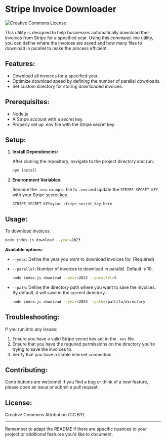 # Stripe Invoice Downloader

[![Creative Commons License](https://i.creativecommons.org/l/by/4.0/88x31.png)](http://creativecommons.org/licenses/by/4.0/)

This utility is designed to help businesses automatically download their invoices from Stripe for a specified year. Using this command-line utility, you can define where the invoices are saved and how many files to download in parallel to make the process efficient.

## Features:
- Download all invoices for a specified year.
- Optimize download speed by defining the number of parallel downloads.
- Set custom directory for storing downloaded invoices.

## Prerequisites:
- Node.js
- A Stripe account with a secret key.
- Properly set up .env file with the Stripe secret key.

## Setup:

1. **Install Dependencies:**

   After cloning the repository, navigate to the project directory and run:

   ```bash
   npm install
   ```

2. **Environment Variables:**

   Rename the `.env.example` file to `.env` and update the `STRIPE_SECRET_KEY` with your Stripe secret key.

   ```dotenv
   STRIPE_SECRET_KEY=your_stripe_secret_key_here
   ```

## Usage:

To download invoices:

```bash
node index.js download --year=2023
```

**Available options:**

- `--year`: Define the year you want to download invoices for. (Required)
  
- `--parallel`: Number of invoices to download in parallel. Default is 10.

  ```bash
  node index.js download --year=2023 --parallel=5
  ```

- `--path`: Define the directory path where you want to save the invoices. By default, it will save in the current directory.

  ```bash
  node index.js download --year=2023 --path=/path/to/directory
  ```

## Troubleshooting:

If you run into any issues:

1. Ensure you have a valid Stripe secret key set in the `.env` file.
2. Ensure that you have the required permissions on the directory you're trying to save the invoices to.
3. Verify that you have a stable internet connection.

## Contributing:

Contributions are welcome! If you find a bug or think of a new feature, please open an issue or submit a pull request.

## License:

Creative Commons Attribution (CC BY)

---

Remember to adapt the README if there are specific nuances to your project or additional features you'd like to document.